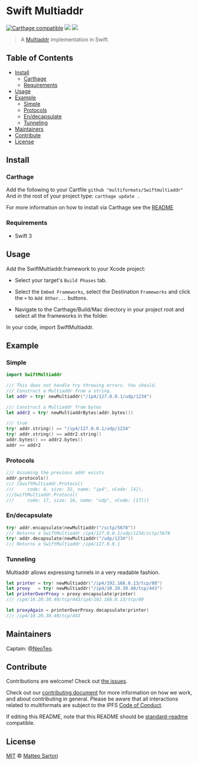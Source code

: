 Swift Multiaddr
===============

[![Carthage compatible](https://img.shields.io/badge/Carthage-compatible-4BC51D.svg?style=flat)](https://github.com/Carthage/Carthage)
[![](https://img.shields.io/badge/project-multiformats-blue.svg?style=flat-square)](http://github.com/multiformats/multiformats)
[![](https://img.shields.io/badge/freenode-%23ipfs-blue.svg?style=flat-square)](http://webchat.freenode.net/?channels=%23ipfs)

> A [Multiaddr](https://github.com/multiformats/multiaddr) implementation in Swift.

## Table of Contents

- [Install](#install)
  - [Carthage](#carthage)
  - [Requirements](#requirements)
- [Usage](#usage)
- [Example](#example)
  - [Simple](#simple)
  - [Protocols](#protocols)
  - [En/decapsulate](#endecapsulate)
  - [Tunneling](#tunneling)
- [Maintainers](#maintainers)
- [Contribute](#contribute)
- [License](#license)

## Install

### Carthage

Add the following to your Cartfile
	`github "multiformats/Swiftmultiaddr"`
And in the root of your project type:
	`carthage update .`

For more information on how to install via Carthage see the [README](https://github.com/Carthage/Carthage#adding-frameworks-to-an-application)

### Requirements

- Swift 3

## Usage

Add the SwiftMultiaddr.framework to your Xcode project:
- Select your target's `Build Phases` tab.

- Select the `Embed Frameworks`, select the Destination `Frameworks` and click the `+` to `Add Other...` buttons.

- Navigate to the Carthage/Build/Mac directory in your project root and select all the frameworks in the folder.

In your code, import SwiftMultiaddr.
## Example
### Simple
```Swift
import SwiftMultiaddr

/// This does not handle try throwing errors. You should.
/// Construct a Multiaddr from a string.
let addr = try! newMultiaddr("/ip4/127.0.0.1/udp/1234")

/// Construct a Multiaddr from bytes
let addr2 = try! newMultiaddrBytes(addr.bytes())

/// true
try! addr.string() == "/ip4/127.0.0.1/udp/1234"
try! addr.string() == addr2.string()
addr.bytes() == addr2.bytes()
addr == addr2
```

### Protocols
```Swift
/// Assuming the previous addr exists
addr.protocols()
/// [SwiftMultiaddr.Protocol(
///		code: 4, size: 32, name: "ip4", vCode: [4]), 
///SwiftMultiaddr.Protocol(
///		code: 17, size: 16, name: "udp", vCode: [17])] 
```

### En/decapsulate
```Swift
try! addr.encapsulate(newMultiaddr("/sctp/5678"))
/// Returns a SwiftMultiaddr /ip4/127.0.0.1/udp/1234/sctp/5678
try! addr.decapsulate(newMultiaddr("/udp/1234"))
/// Returns a SwiftMultiaddr /ip4/127.0.0.1
```

### Tunneling
Multiaddr allows expressing tunnels in a very readable fashion.
```Swift
let printer = try! newMultiaddr("/ip4/192.168.0.13/tcp/80")
let proxy   = try! newMultiaddr("/ip4/10.20.30.40/tcp/443")
let printerOverProxy = proxy.encapsulate(printer)
/// /ip4/10.20.30.40/tcp/443/ip4/192.168.0.13/tcp/80

let proxyAgain = printerOverProxy.decapsulate(printer) 
/// /ip4/10.20.30.40/tcp/443
```

## Maintainers

Captain: [@NeoTeo](https://github.com/NeoTeo).

## Contribute

Contributions are welcome! Check out [the issues](//github.com/multiformats/SwiftMultiaddr/issues).

Check out our [contributing document](https://github.com/multiformats/multiformats/blob/master/contributing.md) for more information on how we work, and about contributing in general. Please be aware that all interactions related to multiformats are subject to the IPFS [Code of Conduct](https://github.com/ipfs/community/blob/master/code-of-conduct.md).

If editing this README, note that this README should be [standard-readme](//github.com/RichardLitt/standard-readme) compatible.

## License

[MIT](LICENSE) © [Matteo Sartori](//github.com/NeoTeo)

